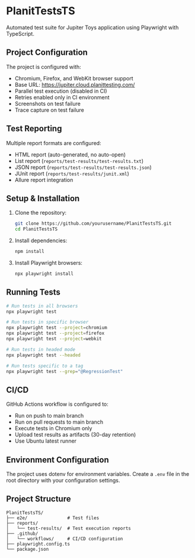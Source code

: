 # PlanitTestsTS

Automated test suite for Jupiter Toys application using Playwright with TypeScript.

## Project Configuration

The project is configured with:

- Chromium, Firefox, and WebKit browser support
- Base URL: <https://jupiter.cloud.planittesting.com/>
- Parallel test execution (disabled in CI)
- Retries enabled only in CI environment
- Screenshots on test failure
- Trace capture on test failure

## Test Reporting

Multiple report formats are configured:

- HTML report (auto-generated, no auto-open)
- List report (`reports/test-results/test-results.txt`)
- JSON report (`reports/test-results/test-results.json`)
- JUnit report (`reports/test-results/junit.xml`)
- Allure report integration

## Setup & Installation

1. Clone the repository:

    ```sh
    git clone https://github.com/yourusername/PlanitTestsTS.git
    cd PlanitTestsTS
    ```

2. Install dependencies:

    ```sh
    npm install
    ```

3. Install Playwright browsers:

    ```sh
    npx playwright install
    ```

## Running Tests

```sh
# Run tests in all browsers
npx playwright test

# Run tests in specific browser
npx playwright test --project=chromium
npx playwright test --project=firefox
npx playwright test --project=webkit

# Run tests in headed mode
npx playwright test --headed

# Run tests specific to a tag
npx playwright test --grep="@RegressionTest" 
```

## CI/CD

GitHub Actions workflow is configured to:

- Run on push to main branch
- Run on pull requests to main branch
- Execute tests in Chromium only
- Upload test results as artifacts (30-day retention)
- Use Ubuntu latest runner

## Environment Configuration

The project uses dotenv for environment variables. Create a `.env` file in the root directory with your configuration settings.

## Project Structure

```text
PlanitTestsTS/
├── e2e/               # Test files
├── reports/          
│   └── test-results/  # Test execution reports
├── .github/          
│   └── workflows/     # CI/CD configuration
├── playwright.config.ts
└── package.json
```
